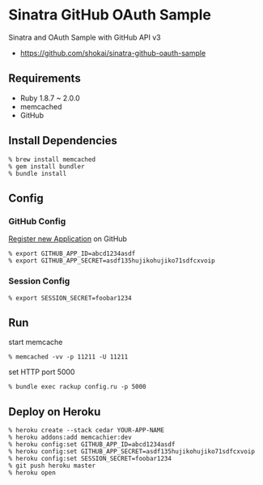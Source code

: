 Sinatra GitHub OAuth Sample
===========================
Sinatra and OAuth Sample with GitHub API v3


* https://github.com/shokai/sinatra-github-oauth-sample


Requirements
------------
- Ruby 1.8.7 ~ 2.0.0
- memcached
- GitHub


Install Dependencies
--------------------

    % brew install memcached
    % gem install bundler
    % bundle install


Config
------


### GitHub Config
[Register new Application](https://github.com/settings/applications) on GitHub

    % export GITHUB_APP_ID=abcd1234asdf
    % export GITHUB_APP_SECRET=asdf135hujikohujiko71sdfcxvoip

### Session Config

    % export SESSION_SECRET=foobar1234


Run
---

start memcache

    % memcached -vv -p 11211 -U 11211

set HTTP port 5000

    % bundle exec rackup config.ru -p 5000


Deploy on Heroku
----------------

    % heroku create --stack cedar YOUR-APP-NAME
    % heroku addons:add memcachier:dev
    % heroku config:set GITHUB_APP_ID=abcd1234asdf
    % heroku config:set GITHUB_APP_SECRET=asdf135hujikohujiko71sdfcxvoip
    % heroku config:set SESSION_SECRET=foobar1234
    % git push heroku master
    % heroku open
